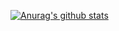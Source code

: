 [![Anurag's github stats](https://github-readme-stats.vercel.app/api?username=sistinafibel)](https://github.com/anuraghazra/github-readme-stats)
